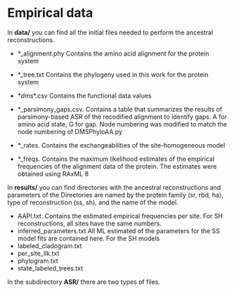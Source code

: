 # Empirical data

In **data/** you can find all the initial files needed to perform the ancestral
reconstructions. 

- \*_alignment.phy Contains the amino acid alignment for the protein system
- \*_tree.txt Contains the phylogeny used in this work for the protein system
- \*_dms_\*.csv Contains the functional data values 
- *_parsimony_gaps.csv. Contains a table that summarizes the results of parsimony-based ASR of the recodified alignment to identify gaps. A for amino acid state, G for gap. Node numbering was modified to match the node numbering of DMSPhyloAA.py

- *_rates. Contains the exchangeabilities of the site-homogeneous model
- *_freqs. Contains the maximum likelihood estimates of the empirical frequencies of the alignment data of the protein. The estimates were obtained using RAxML 8

In **results/** you can find directories with the ancestral reconstructions and parameters of the 
Directories are named by the protein family (sr, rbd, ha), type of reconstruction (ss, sh), and the name of the model.

- AAPI.txt. Contains the estimated empirical frequencies per site. For SH reconstructions, all sites have the same numbers.
- inferred_parameters.txt All ML estimated of the parameters for the SS model fits are contained here. For the SH models 
- labeled_cladogram.txt
- per_site_llk.txt
- phylogram.txt
- state_labeled_trees.txt

In the subdirectory **ASR/** there are two types of files. 